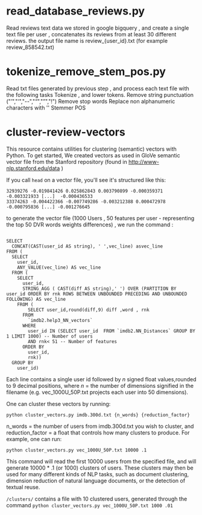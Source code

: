 # read_database_reviews.py
Read reviews text data we stored in google bigquery , and create a single text file per user , concatenates its reviews from at least 30 different reviews. the output file name is review_{user_id}.txt  (for example review_858542.txt)  

# tokenize_remove_stem_pos.py

Read txt files generated by previous step , and process each text file with the following tasks 
  Tokenize , and lower tokens. 
  Remove string punctuation  ("’","‘","--","“","”","!")
  Remove stop words
  Replace non alphanumeric characters with ''
  Stemmer
  POS 
  
# cluster-review-vectors

This resource contains utilities for clustering (semantic) vectors with Python. To get started, We created vectors as used in GloVe semantic vector file from the Stanford repository (found in http://www-nlp.stanford.edu/data ) 

If you call `head` on a vector file, you'll see it's structured like this:

<pre><code>32939276 -0.019841426 0.025862843 0.003790899 -0.000359371 -0.003321933 [...]  -0.000436533
33374263 -0.004422366 -0.007749286 -0.003212388 0.000472978 -0.000795836 [...] -0.001276645</code></pre>

to generate the vector file (1000 Users , 50 features per user - representing the top 50 DVR words weights differences)  , we run the command : 
<pre><code>
SELECT
  CONCAT(CAST(user_id AS string), ' ',vec_line) asvec_line
FROM (
  SELECT
    user_id,
    ANY_VALUE(vec_line) AS vec_line
  FROM (
    SELECT
      user_id,
      STRING_AGG ( CAST(diff AS string),' ') OVER (PARTITION BY user_id ORDER BY rnk ROWS BETWEEN UNBOUNDED PRECEDING AND UNBOUNDED FOLLOWING) AS vec_line
    FROM (
        SELECT user_id,round(diff,9) diff ,word , rnk
      FROM
        `imdb2.help3_NN_vectors`
      WHERE
        user_id IN (SELECT user_id  FROM `imdb2.NN_Distances` GROUP BY  1 LIMIT 1000) -- Number of users
        AND rnk< 51 -- Number of features 
      ORDER BY
        user_id,
        rnk))
  GROUP BY
    user_id)  </code></pre>
    
Each line contains a single user id followed by <i>n</i> signed float values,rounded to 9 decimal positions,  where <i>n</i> = the number of dimensions signified in the filename (e.g. vec_1000U_50P.txt projects each user into 50 dimensions). 

One can cluster these vectors by running:

`python cluster_vectors.py imdb.300d.txt {n_words} {reduction_factor}`

n_words = the number of users from imdb.300d.txt you wish to cluster, and reduction_factor = a float that controls how many clusters to produce. For example, one can run:

`python cluster_vectors.py vec_1000U_50P.txt 10000 .1`

This command will read the first 10000 users from the specified file, and will generate 10000 * .1 (or 1000) clusters of users. These clusters may then be used for many different kinds of NLP tasks, such as document clustering, dimension reduction of natural language documents, or the detection of textual reuse. 

`/clusters/` contains a file with 10 clustered users, generated through the command `python cluster_vectors.py vec_1000U_50P.txt 1000 .01` 
